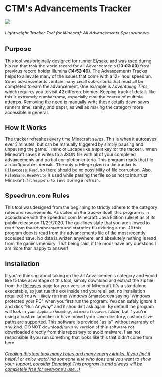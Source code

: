 # CTM's Advancements Tracker

![](preview.gif)
###### Lightweight Tracker Tool for Minecraft All Advancements Speedrunners

## Purpose

This tool was originally designed for runner [Elysaku](https://www.twitch.tv/elysaku) and was used during his run that took the world record for All Advancements **(13:03:03)** from previous record holder Illumina **(14:52:46)**. The Advancements Tracker helps to alleviate many of the issues that come with a 12+ hour speedrun. Some advancements contain many small sub-criteria that must all be completed to earn the advancement. One example is *Adventuring Time*, which requires you to visit 42 different biomes. Keeping track of details like this is extremely cumbersome, especially over the course of multiple attemps. Removing the need to manually write these details down saves runners time, sanity, and paper, as well as making the category more accessible in general.

## How It Works

The tracker refreshes every time Minecraft saves. This is when it autosaves ever 5 minutes, but can be manually triggered by simply pausing and unpausing the game. (Think of Escape like a split key for the tracker). When Minecraft saves it writes to a JSON file with all of your completed advancements and partial completion criteria. This program reads that file at configurable intervals. The only privilege given to the tracker is `FileAccess.Read`, so there should be no possibility of file corruption. Also, `FileShare.ReadWrite` is used while parsing the file so as not to inturrupt Minecraft if it happens to save during a refresh.

## Speedrun.com Rules

This tool was designed from the beginning to strictly adhere to the category rules and requirements. As stated on the tracker itself, this program is in accordance with the Speedrun.com Minecraft: Java Edition ruleset as of its public release on 11/20/2020. The guidlines state that you are allowed to read from the advancements and statistics files during a run. All this program does is read from the advancements file of the most recently accessed save. No data is written anywhere, and absolutely nothing is read from the game's memory. That being said, if the mods have any questions I am more than happy to answer!

## Installation

If you're thinking about taking on the All Advancements category and would like to take advantage of this tool, simply download and extract the zip file from the [Releases](https://github.com/DarwinBaker/AdvancementsTracker/releases) page for your version of Minecraft. It's a standalone executable, so just run the exe inside and you're all set, no installation required! You will likely run into Windows SmartScreen saying "Windows protected your PC" when you first run the program. You can safely ignore it and click "Run Anyway" and it shouldn't ask again. By default the program will look in your `AppData\Roaming\.minecraft\saves` folder, but if you're using a custom launcher or have moved your save directory, custom save paths are supported. This software is provided "as is", without warranty of any kind. DO NOT download/run any version of this software not downloaded directly from this repository to avoid malware. I am not responsible if you run something that looks like this that didn't come from here.

###### [Creating this tool took many hours and many energy drinks. If you find it helpful or enjoy watching someone else who does and you want to show your support, consider Donating! This program is and always will be completely free for everyone's use. :)](https://www.paypal.com/donate?hosted_button_id=EN29468P8CY24)
